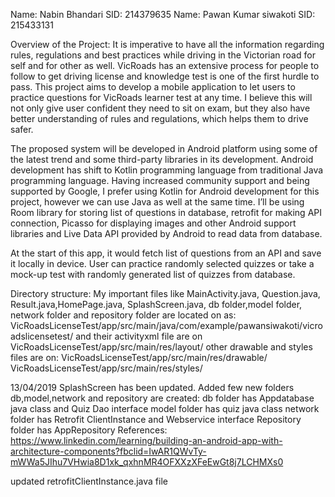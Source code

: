 
Name: Nabin Bhandari  SID: 214379635
Name: Pawan Kumar siwakoti SID: 215433131

Overview of the Project: 
It is imperative to have all the information regarding rules, regulations and best practices while driving in the Victorian road for self and for other as well. VicRoads has an extensive process for people to follow to get driving license and knowledge test is one of the first hurdle to pass. This project aims to develop a mobile application to let users to practice questions for VicRoads learner test at any time. I believe this will not only give user confident they need to sit on exam, but they also have better understanding of rules and regulations, which helps them to drive safer.

The proposed system will be developed in Android platform using some of the latest trend and some third-party libraries in its development. Android development has shift to Kotlin programming language from traditional Java programming language. Having increased community support and being supported by Google, I prefer using Kotlin for Android development for this project, however we can use Java as well at the same time. I’ll be using Room library for storing list of questions in database, retrofit for making API connection, Picasso for displaying images and other Android support libraries and Live Data API provided by Android to read data from database.

At the start of this app, it would fetch list of questions from an API and save it locally in device. User can practice randomly selected quizzes or take a mock-up test with randomly generated list of quizzes from database.


Directory structure:
My important files like MainActivity.java, Question.java, Result.java,HomePage.java, SplashScreen.java, db folder,model folder, network folder and repository folder are located on  as:
VicRoadsLicenseTest/app/src/main/java/com/example/pawansiwakoti/vicroadslicensetest/
and their activityxml file are on
VicRoadsLicenseTest/app/src/main/res/layout/
other drawable and styles files are on:
VicRoadsLicenseTest/app/src/main/res/drawable/
VicRoadsLicenseTest/app/src/main/res/styles/

13/04/2019
SplashScreen has been updated.
Added few new folders db,model,network and repository are created:
db folder has Appdatabase java class and Quiz Dao interface
model folder has quiz java class
network folder has Retrofit ClientInstance and Webservice interface
Repository folder has AppRepository
References:
https://www.linkedin.com/learning/building-an-android-app-with-architecture-components?fbclid=IwAR1QWvTy-mWWa5JIhu7VHwia8D1xk_qxhnMR4OFXXzXFeEwGt8j7LCHMXs0

updated retrofitClientInstance.java file
